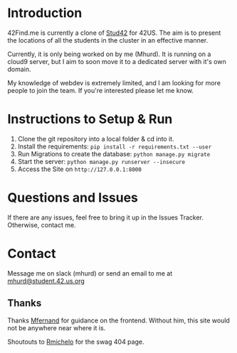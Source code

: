 # Introduction

42Find.me is currently a clone of [Stud42](https://stud42.fr/) for 42US. The aim is to present the locations of all the students in the cluster in an effective manner.

Currently, it is only being worked on by me (Mhurd). It is running on a cloud9 server, but I aim to soon move it to a dedicated server with it's own domain.

My knowledge of webdev is extremely limited, and I am looking for more people to join the team. If you're interested please let me know.

# Instructions to Setup & Run

1. Clone the git repository into a local folder & cd into it.
2. Install the requirements: `pip install -r requirements.txt --user`
3. Run Migrations to create the database: `python manage.py migrate`
4. Start the server: `python manage.py runserver --insecure`
5. Access the Site on `http://127.0.0.1:8000`

# Questions and Issues

If there are any issues, feel free to bring it up in the Issues Tracker. Otherwise, contact me.

# Contact

Message me on slack (mhurd) or send an email to me at <mhurd@student.42.us.org>

## Thanks

Thanks [Mfernand](https://github.com/MatiasFMolinari) for guidance on the frontend. Without him, this site would not be anywhere near where it is.

Shoutouts to [Rmichelo](https://twitter.com/angrevol) for the swag 404 page.
